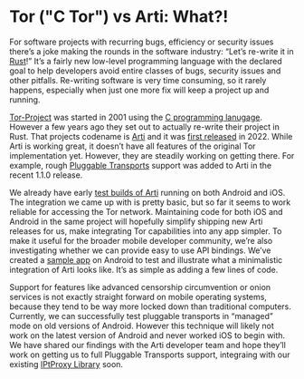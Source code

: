 # Tor ("C Tor") vs Arti: What?!

For software projects with recurring bugs, efficiency or security issues there’s a joke making the rounds in the software industry: “Let’s re-write it in [Rust](https://en.wikipedia.org/wiki/Rust\_\(programming\_language\))!” It’s a fairly new low-level programming language with the declared goal to help developers avoid entire classes of bugs, security issues and other pitfalls. Re-writing software is very time consuming, so it rarely happens, especially when just one more fix will keep a project up and running.

[Tor-Project](https://torproject.org/) was started in 2001 using the [C programming lanugage](https://en.wikipedia.org/wiki/C\_\(programming\_language\)). However a few years ago they set out to actually re-write their project in Rust. That projects codename is [Arti](https://arti.torproject.org/) and it was [first released](https://blog.torproject.org/arti\_100\_released/) in 2022. While Arti is working great, it doesn’t have all features of the original Tor implementation yet. However, they are steadily working on getting there. For example, rough [Pluggable Transports](https://www.pluggabletransports.info/) support was added to Arti in the recent 1.1.0 release.

We already have early [test builds of Arti](https://gitlab.com/guardianproject/arti-mobile-ex/) running on both Android and iOS. The integration we came up with is pretty basic, but so far it seems to work reliable for accessing the Tor network. Maintaining code for both iOS and Android in the same project will hopefully simplify shipping new Arti releases for us, make integrating Tor capabilities into any app simpler. To make it useful for the broader mobile developer community, we’re also investigating whether we can provide easy to use API bindings. We’ve created a [sample app](https://gitlab.com/guardianproject/arti-mobile-ex/-/tree/main/android/sample) on Android to test and illustrate what a minimalistic integration of Arti looks like. It’s as simple as adding a few lines of code.

Support for features like advanced censorship circumvention or onion services is not exactly straight forward on mobile operating systems, because they tend to be way more locked down than traditional computers. Currently, we can successfully test pluggable transports in “managed” mode on old versions of Android. However this technique will likely not work on the latest version of Android and never worked iOS to begin with. We have shared our findings with the Arti developer team and hope they’ll work on getting us to full Pluggable Transports support, integraing with our existing [IPtProxy Library](https://gitlab.com/guardianproject/IPtProxy) soon.
